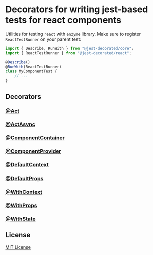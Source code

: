 # Decorators for writing jest-based tests for react components

Utilities for testing `react` with `enzyme` library. Make sure to register `ReactTestRunner` on your parent test:

```typescript
import { Describe, RunWith } from "@jest-decorated/core";
import { ReactTestRunner } from "@jest-decorated/react";

@Describe()
@RunWith(ReactTestRunner)
class MyComponentTest {
    // ...
}
 ```

## Decorators

### [@Act](https://github.com/vitalishapovalov/jest-decorated/blob/master/docs/Act.md)

### [@ActAsync](https://github.com/vitalishapovalov/jest-decorated/blob/master/docs/Act.md)

### [@ComponentContainer](https://github.com/vitalishapovalov/jest-decorated/blob/master/docs/ComponentContainer.md)

### [@ComponentProvider](https://github.com/vitalishapovalov/jest-decorated/blob/master/docs/ComponentProvider.md)

### [@DefaultContext](https://github.com/vitalishapovalov/jest-decorated/blob/master/docs/DefaultContext.md)

### [@DefaultProps](https://github.com/vitalishapovalov/jest-decorated/blob/master/docs/DefaultProps.md)

### [@WithContext](https://github.com/vitalishapovalov/jest-decorated/blob/master/docs/WithContext.md)

### [@WithProps](https://github.com/vitalishapovalov/jest-decorated/blob/master/docs/WithProps.md)

### [@WithState](https://github.com/vitalishapovalov/jest-decorated/blob/master/docs/WithState.md)

## License

[MIT License](https://github.com/vitalishapovalov/jest-decorated/blob/master/LICENSE)
